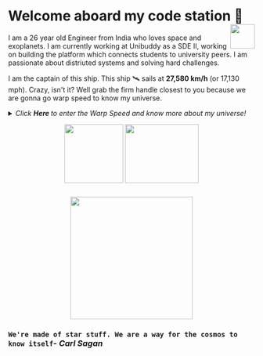 # Welcome aboard my code station <img align="right" src="https://media.giphy.com/media/LmNwrBhejkK9EFP504/giphy.gif" width="50" height="50" />🚀

I am a 26 year old Engineer from India who loves space and exoplanets. I am currently working at Unibuddy as a SDE II, working on building the platform which connects students to university peers. I am passionate about distriuted systems and solving hard challenges.

I am the captain of this ship. This ship 🛰️ sails at __27,580 km/h__ (or 17,130 mph). Crazy, isn't it? Well grab the firm handle closest to you because we are gonna go warp speed to know my universe.
  
<details>
  <summary><i> Click <b> Here </b> to enter the Warp Speed and know more about my universe! </i>
<p align="center">  
  <img align="middle" src="https://media.giphy.com/media/26uf9QPzzlKPvQG5O/giphy.gif" width="120" height="120" />
  <img align="middle" src="https://media.giphy.com/media/USt6UttIL6e8hsK5Q7/giphy.gif" width="150" height="120" /> 
</p> </summary>  




<p align="center">
  <img align="right" src="https://media.giphy.com/media/j2NDJZct5aXPzQItQ9/giphy.gif" width="300" height="300" />
</p>

- 🌌 I’m currently working at [Unibuddy](https://unibuddy.com/?creative=397566569186&keyword=unibuddy&matchtype=e&network=g&device=c&utm_source=google&utm_medium=search&utm_campaign=UK_-_Brand_-_Search&utm_term=keyword&utm_content=Unibuddy&gclid=CjwKCAjwh7H7BRBBEiwAPXjadi4WmfeuCyaHIA7XkSN_RAJHUyjXTQDgMU3tG4Q-O5rwhMV3w78jIhoCgPEQAvD_BwE) as a SDE-II 
- 👯 I am currently working on building scalable backend systems which can handle massive load and still provide <200ms response time. Exciting isn't it?
- 👯 I’m happy to collaborate on any projects related to (but not limited to) scalable API's development, Distriuted backend systems.
- ✨ Pronouns: He/him
- 🛸 Fun fact: I can code without coffee
- 🎼 Hobbies: [Music](https://www.youtube.com/playlist?list=PLwX1goq_zNSv1TEPV8gUh9gHFdG316yJc) (Travel, Guitar and Piano), music, connecting with people.

![Ranit's github stats](https://github-readme-stats.vercel.app/api?username=ranitdey&show_icons=true&hide_border=true)

We have sped and warped through my universe. Want to unveil your own universe? Contact me at: <a href="https://www.linkedin.com/in/ranit-dey-587b1081/">
  <img align="right" alt="LinkedIn" width="30px" src="https://cdn.jsdelivr.net/npm/simple-icons@3.1.0/icons/linkedin.svg" />
</a>
<a href="mailto:ranit.dey111@gmail.com">
  <img align="right" alt="Gmail" width="30px" src="https://cdn.jsdelivr.net/npm/simple-icons@3.1.0/icons/gmail.svg" />
</a>
</details>

<p align="center">
<img align="middle" src="https://media.giphy.com/media/26AHqZycSplGWWPAI/giphy.gif" width="250" height="250" />
</p>

### `We're made of star stuff. We are a way for the cosmos to know itself`- _Carl Sagan_
